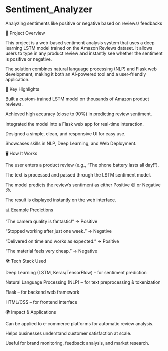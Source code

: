 # Sentiment_Analyzer
Analyzing sentiments like positive or negative based on reviews/ feedbacks

📌 Project Overview

This project is a web-based sentiment analysis system that uses a deep learning LSTM model trained on the Amazon Reviews dataset. It allows users to type in any product review and instantly see whether the sentiment is positive or negative.

The solution combines natural language processing (NLP) and Flask web development, making it both an AI-powered tool and a user-friendly application.

🎯 Key Highlights

Built a custom-trained LSTM model on thousands of Amazon product reviews.

Achieved high accuracy (close to 90%) in predicting review sentiment.

Integrated the model into a Flask web app for real-time interaction.

Designed a simple, clean, and responsive UI for easy use.

Showcases skills in NLP, Deep Learning, and Web Deployment.

🖥️ How It Works

The user enters a product review (e.g., “The phone battery lasts all day!”).

The text is processed and passed through the LSTM sentiment model.

The model predicts the review’s sentiment as either Positive 😊 or Negative 😞.

The result is displayed instantly on the web interface.

📊 Example Predictions

“The camera quality is fantastic!” → Positive

“Stopped working after just one week.” → Negative

“Delivered on time and works as expected.” → Positive

“The material feels very cheap.” → Negative

🛠️ Tech Stack Used

Deep Learning (LSTM, Keras/TensorFlow) – for sentiment prediction

Natural Language Processing (NLP) – for text preprocessing & tokenization

Flask – for backend web framework

HTML/CSS – for frontend interface

🌍 Impact & Applications

Can be applied to e-commerce platforms for automatic review analysis.

Helps businesses understand customer satisfaction at scale.

Useful for brand monitoring, feedback analysis, and market research.
